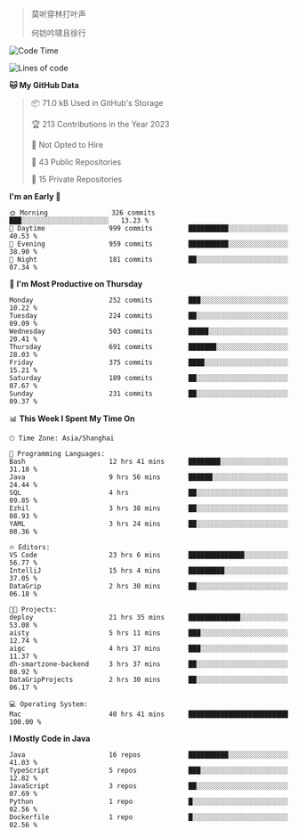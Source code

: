 > 莫听穿林打叶声
> 
> 何妨吟啸且徐行

<!-- ![Github Stats](https://github-readme-stats.vercel.app/api?username=catch6&count_private=true&show_icons=true&theme=gruvbox) -->

<!-- ![Top Langs](https://github-readme-stats.vercel.app/api/top-langs/?username=catch6&layout=compact) -->

<!--START_SECTION:waka-->
![Code Time](http://img.shields.io/badge/Code%20Time-377%20hrs%2024%20mins-blue)

![Lines of code](https://img.shields.io/badge/From%20Hello%20World%20I%27ve%20Written-9.3%20million%20lines%20of%20code-blue)

**🐱 My GitHub Data** 

> 📦 71.0 kB Used in GitHub's Storage 
 > 
> 🏆 213 Contributions in the Year 2023
 > 
> 🚫 Not Opted to Hire
 > 
> 📜 43 Public Repositories 
 > 
> 🔑 15 Private Repositories 
 > 
**I'm an Early 🐤** 

```text
🌞 Morning                326 commits         ███░░░░░░░░░░░░░░░░░░░░░░   13.23 % 
🌆 Daytime                999 commits         ██████████░░░░░░░░░░░░░░░   40.53 % 
🌃 Evening                959 commits         ██████████░░░░░░░░░░░░░░░   38.90 % 
🌙 Night                  181 commits         ██░░░░░░░░░░░░░░░░░░░░░░░   07.34 % 
```
📅 **I'm Most Productive on Thursday** 

```text
Monday                   252 commits         ███░░░░░░░░░░░░░░░░░░░░░░   10.22 % 
Tuesday                  224 commits         ██░░░░░░░░░░░░░░░░░░░░░░░   09.09 % 
Wednesday                503 commits         █████░░░░░░░░░░░░░░░░░░░░   20.41 % 
Thursday                 691 commits         ███████░░░░░░░░░░░░░░░░░░   28.03 % 
Friday                   375 commits         ████░░░░░░░░░░░░░░░░░░░░░   15.21 % 
Saturday                 189 commits         ██░░░░░░░░░░░░░░░░░░░░░░░   07.67 % 
Sunday                   231 commits         ██░░░░░░░░░░░░░░░░░░░░░░░   09.37 % 
```


📊 **This Week I Spent My Time On** 

```text
🕑︎ Time Zone: Asia/Shanghai

💬 Programming Languages: 
Bash                     12 hrs 41 mins      ████████░░░░░░░░░░░░░░░░░   31.18 % 
Java                     9 hrs 56 mins       ██████░░░░░░░░░░░░░░░░░░░   24.44 % 
SQL                      4 hrs               ██░░░░░░░░░░░░░░░░░░░░░░░   09.85 % 
Ezhil                    3 hrs 38 mins       ██░░░░░░░░░░░░░░░░░░░░░░░   08.93 % 
YAML                     3 hrs 24 mins       ██░░░░░░░░░░░░░░░░░░░░░░░   08.36 % 

🔥 Editors: 
VS Code                  23 hrs 6 mins       ██████████████░░░░░░░░░░░   56.77 % 
IntelliJ                 15 hrs 4 mins       █████████░░░░░░░░░░░░░░░░   37.05 % 
DataGrip                 2 hrs 30 mins       ██░░░░░░░░░░░░░░░░░░░░░░░   06.18 % 

🐱‍💻 Projects: 
deploy                   21 hrs 35 mins      █████████████░░░░░░░░░░░░   53.08 % 
aisty                    5 hrs 11 mins       ███░░░░░░░░░░░░░░░░░░░░░░   12.74 % 
aigc                     4 hrs 37 mins       ███░░░░░░░░░░░░░░░░░░░░░░   11.37 % 
dh-smartzone-backend     3 hrs 37 mins       ██░░░░░░░░░░░░░░░░░░░░░░░   08.92 % 
DataGripProjects         2 hrs 30 mins       ██░░░░░░░░░░░░░░░░░░░░░░░   06.17 % 

💻 Operating System: 
Mac                      40 hrs 41 mins      █████████████████████████   100.00 % 
```

**I Mostly Code in Java** 

```text
Java                     16 repos            ██████████░░░░░░░░░░░░░░░   41.03 % 
TypeScript               5 repos             ███░░░░░░░░░░░░░░░░░░░░░░   12.82 % 
JavaScript               3 repos             ██░░░░░░░░░░░░░░░░░░░░░░░   07.69 % 
Python                   1 repo              █░░░░░░░░░░░░░░░░░░░░░░░░   02.56 % 
Dockerfile               1 repo              █░░░░░░░░░░░░░░░░░░░░░░░░   02.56 % 
```




<!--END_SECTION:waka-->

